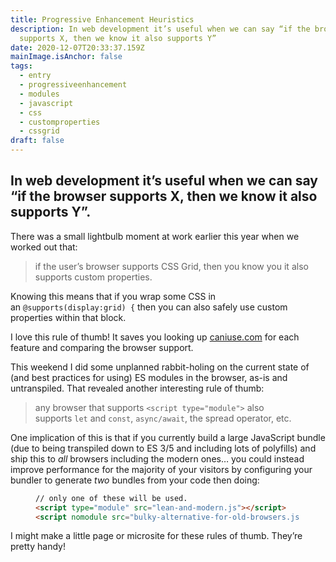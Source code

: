 ```yaml
---
title: Progressive Enhancement Heuristics
description: In web development it’s useful when we can say “if the browser
  supports X, then we know it also supports Y”
date: 2020-12-07T20:33:37.159Z
mainImage.isAnchor: false
tags:
  - entry
  - progressiveenhancement
  - modules
  - javascript
  - css
  - customproperties
  - cssgrid
draft: false
---
```

In web development it’s useful when we can say “if the browser supports X, then we know it also supports Y”.
---

There was a small lightbulb moment at work earlier this year when we worked out that:

> if the user’s browser supports CSS Grid, then you know you it also supports custom properties. 

Knowing this means that if you wrap some CSS in an `@supports(display:grid) {` then you can also safely use custom properties within that block.

I love this rule of thumb! It saves you looking up [caniuse.com](https://caniuse.com/) for each feature and comparing the browser support. 

This weekend I did some unplanned rabbit-holing on the current state of (and best practices for using) ES modules in the browser, as-is and untranspiled. That revealed another interesting rule of thumb:

> any browser that supports `<script type="module">` also supports `let` and `const`, `async/await`, the spread operator, etc.

One implication of this is that if you currently build a large JavaScript bundle (due to being transpiled down to ES 3/5 and including lots of polyfills) and ship this to _all_ browsers including the modern ones… you could instead improve performance for the majority of your visitors by configuring your bundler to generate _two_ bundles from your code then doing:

<figure>

``` html
// only one of these will be used. 
<script type="module" src="lean-and-modern.js"></script>
<script nomodule src="bulky-alternative-for-old-browsers.js"></script>
```

</figure>

I might make a little page or microsite for these rules of thumb. They’re pretty handy!